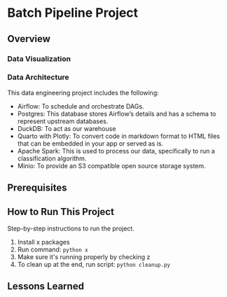 # Batch Pipeline Project

## Overview



### Data Visualization


### Data Architecture
This data engineering project includes the following:
- Airflow: To schedule and orchestrate DAGs.
- Postgres: This database stores Airflow’s details and has a schema to represent upstream databases.
- DuckDB: To act as our warehouse
- Quarto with Plotly: To convert code in markdown format to HTML files that can be embedded in your app or served as is.
- Apache Spark: This is used to process our data, specifically to run a classification algorithm.
- Minio: To provide an S3 compatible open source storage system.

## Prerequisites



## How to Run This Project

Step-by-step instructions to run the project.

1. Install x packages
2. Run command: `python x`
3. Make sure it's running properly by checking z
4. To clean up at the end, run script: `python cleanup.py`

## Lessons Learned

